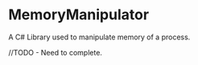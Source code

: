 # MemoryManipulator
A C# Library used to manipulate memory of a process.

//TODO - Need to complete.